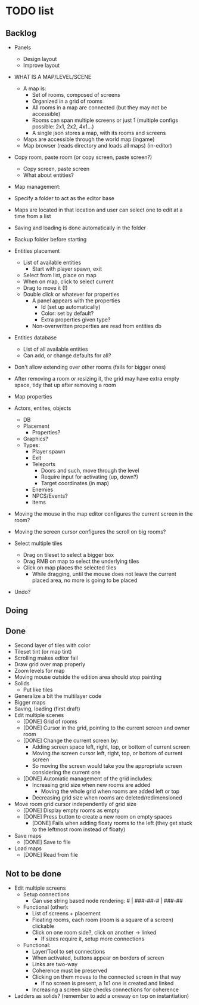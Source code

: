 # TODO list

## Backlog 

- Panels
    - Design layout
    - Improve layout
- WHAT IS A MAP/LEVEL/SCENE
    - A map is:
        - Set of rooms, composed of screens
        - Organized in a grid of rooms
        - All rooms in a map are connected (but they may not be accessible)
        - Rooms can span multiple screens or just 1 (multiple configs possible: 2x1, 2x2, 4x1...)
        - A single json stores a map, with its rooms and screens
    - Maps are accessible through the world map (ingame)
    - Map browser (reads directory and loads all maps) (in-editor)

- Copy room, paste room (or copy screen, paste screen?)
    - Copy screen, paste screen
    - What about entities?

- Map management:
 - Specify a folder to act as the editor base
 - Maps are located in that location and user can select one to edit at a time from a list
 - Saving and loading is done automatically in the folder
 - Backup folder before starting

- Entities placement
    - List of available entities
        - Start with player spawn, exit
    - Select from list, place on map
    - When on map, click to select current
    - Drag to move it (!)
    - Double click or whatever for properties
        - A panel appears with the properties
            - Id (set up automatically)
            - Color: set by default?
            - Extra properties given type?
        - Non-overwritten properties are read from entities db
        
- Entities database
    - List of all available entities
    - Can add, or change defaults for all?

- Don't allow extending over other rooms (fails for bigger ones)
- After removing a room or resizing it, the grid may have extra empty space, tidy that up after removing a room

- Map properties
- Actors, entites, objects
    - DB
    - Placement
        - Properties?
    - Graphics?
    - Types:
        - Player spawn
        - Exit
        - Teleports
            - Doors and such, move through the level
            - Require input for activating (up, down?)
            - Target coordinates (in map)
        - Enemies
        - NPCS/Events?
        - Items
- Moving the mouse in the map editor configures the current screen in the room?
- Moving the screen cursor configures the scroll on big rooms?
- Select multiple tiles
    - Drag on tileset to select a bigger box
    - Drag RMB on map to select the underlying tiles
    - Click on map places the selected tiles
        - While dragging, until the mouse does not leave the current placed area, no more is going to be placed

- Undo?

## Doing


## Done

- Second layer of tiles with color
- Tileset tint (or map tint)
- Scrolling makes editor fail
- Draw grid over map properly
- Zoom levels for map
- Moving mouse outside the edition area should stop painting
- Solids
    - Put like tiles
- Generalize a bit the multilayer code
- Bigger maps
- Saving, loading (first draft)
- Edit multiple scenes
    - [DONE] Grid of rooms
    - [DONE] Cursor in the grid, pointing to the current screen and owner room
    - [DONE] Change the current screen by:
        - Adding screen space left, right, top, or bottom of current screen
        - Moving the screen cursor left, right, top, or bottom of current screen
        - So moving the screen would take you the appropriate screen considering the current one
    - [DONE] Automatic management of the grid includes:
        - Increasing grid size when new rooms are added
            - Moving the whole grid when rooms are added left or top
        - Decreasing grid size when rooms are deleted/redimensioned
- Move room grid cursor independently of grid size
    - [DONE] Display empty rooms as empty
    - [DONE] Press button to create a new room on empty spaces
        - [DONE] Fails when adding floaty rooms to the left (they get stuck to the leftmost room instead of floaty)
- Save maps
    - [DONE] Save to file
- Load maps
    - [DONE] Read from file

## Not to be done

- Edit multiple screens
    - Setup connections
        + Can use string based node rendering:
                    #
                    |
                ###-##-#
                  |
                 ###-##
    - Functional (other):
        - List of screens + placement
        - Floating rooms, each room (room is a square of a screen) clickable
        - Click on one room side?, click on another -> linked
            - If sizes require it, setup more connections
    - Functional:
        - Layer/Tool to set connections
        - When activated, buttons appear on borders of screen
        - Links are two-way
        - Coherence must be preserved
        - Clicking on them moves to the connected screen in that way
            - If no screen is present, a 1x1 one is created and linked
        - Increasing a screen size checks connections for coherence
- Ladders as solids? (remember to add a oneway on top on instantiation)